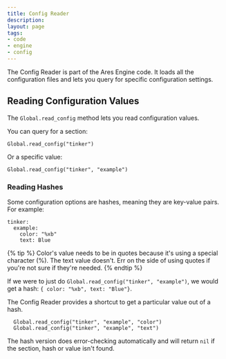 ```yaml
---
title: Config Reader
description: 
layout: page
tags:
- code
- engine
- config
---
```


The Config Reader is part of the Ares Engine code.  It loads all the configuration files and lets you query for specific configuration settings.  

## Reading Configuration Values

The `Global.read_config` method lets you read configuration values.

You can query for a section:

    Global.read_config("tinker")

Or a specific value: 

    Global.read_config("tinker", "example")

### Reading Hashes

Some configuration options are hashes, meaning they are key-value pairs.  For example:

    tinker:
      example:
        color: "%xb"
        text: Blue

{% tip %} 
Color's value needs to be in quotes because it's using a special character (%).  The text value doesn't.  Err on the side of using quotes if you're not sure if they're needed.
{% endtip %}

If we were to just do `Global.read_config("tinker", "example")`, we would get a hash:  `{ color: "%xb", text: "Blue"}`.  

The Config Reader provides a shortcut to get a particular value out of a hash.

      Global.read_config("tinker", "example", "color")
      Global.read_config("tinker", "example", "text")

The hash version does error-checking automatically and will return `nil` if the section, hash or value isn't found.